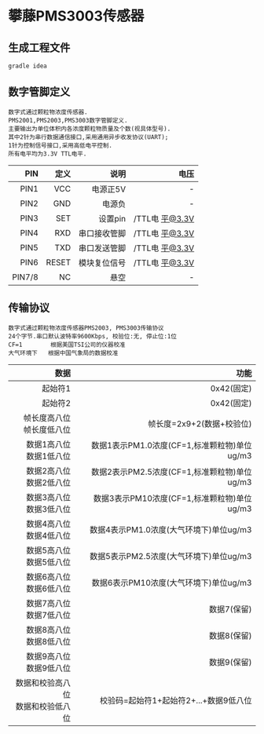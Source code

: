 # 攀藤PMS3003传感器


## 生成工程文件
    gradle idea

## 数字管脚定义
    数字式通过颗粒物浓度传感器.
    PMS2001,PMS2003,PMS3003数字管脚定义.
    主要输出为单位体积内各浓度颗粒物质量及个数(视具体型号).
    其中2针为串行数据通信接口,采用通用异步收发协议(UART);
    1针为控制信号接口,采用高低电平控制.
    所有电平均为3.3V TTL电平.



|PIN        |定义         |说明         |电压         |
|----------:|-----------:|------------:|-----------:|
|PIN1       |VCC         |电源正5V      |-            |
|PIN2       |GND         |电源负        |-            |
|PIN3       |SET         |设置pin       |/TTL电 平@3.3V|
|PIN4       |RXD         |串口接收管脚   |/TTL电 平@3.3V|
|PIN5       |TXD         |串口发送管脚   |/TTL电 平@3.3V|
|PIN6       |RESET       |模块复位信号   |/TTL电 平@3.3V|
|PIN7/8     |NC          |悬空          |-            |


## 传输协议
    数字式通过颗粒物浓度传感器PMS2003, PMS3003传输协议
    24个字节.串口默认波特率9600Kbps, 校验位:无, 停止位:1位
    CF=1        根据美国TSI公司的仪器校准
    大气环境下   根据中国气象局的数据校准

|数据         |功能                                 |
|------------:|-----------------------------------:|
|起始符1       |0x42(固定)                           |
|起始符2       |0x42(固定)                           |
|帧长度高八位 <br /> 帧长度低八位  |帧长度=2x9+2(数据+校验位)              |
|数据1高八位 <br /> 数据1低八位  |数据1表示PM1.0浓度(CF=1,标准颗粒物)单位ug/m3              |
|数据2高八位 <br /> 数据2低八位  |数据2表示PM2.5浓度(CF=1,标准颗粒物)单位ug/m3              |
|数据3高八位 <br /> 数据3低八位  |数据3表示PM10浓度(CF=1,标准颗粒物)单位ug/m3              |
|数据4高八位 <br /> 数据4低八位  |数据4表示PM1.0浓度(大气环境下)单位ug/m3              |
|数据5高八位 <br /> 数据5低八位  |数据5表示PM2.5浓度(大气环境下)单位ug/m3              |
|数据6高八位 <br /> 数据6低八位  |数据6表示PM10浓度(大气环境下)单位ug/m3              |
|数据7高八位 <br /> 数据7低八位  |数据7(保留) |
|数据8高八位 <br /> 数据8低八位  |数据8(保留) |
|数据9高八位 <br /> 数据9低八位  |数据9(保留) |
|数据和校验高八位<br /> 数据和校验低八位    |校验码=起始符1+起始符2+...+数据9低八位 |

